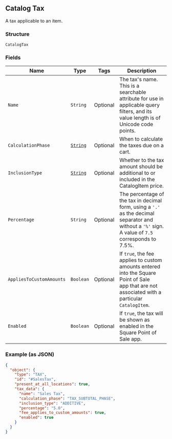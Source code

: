 ## Catalog Tax

A tax applicable to an item.

### Structure

`CatalogTax`

### Fields

| Name | Type | Tags | Description |
|  --- | --- | --- | --- |
| `Name` | `String` | Optional | The tax's name. This is a searchable attribute for use in applicable query filters, and its value length is of Unicode code points. |
| `CalculationPhase` | [`String`](/doc/models/tax-calculation-phase.md) | Optional | When to calculate the taxes due on a cart. |
| `InclusionType` | [`String`](/doc/models/tax-inclusion-type.md) | Optional | Whether to the tax amount should be additional to or included in the CatalogItem price. |
| `Percentage` | `String` | Optional | The percentage of the tax in decimal form, using a `'.'` as the decimal separator and without a `'%'` sign.<br>A value of `7.5` corresponds to 7.5%. |
| `AppliesToCustomAmounts` | `Boolean` | Optional | If `true`, the fee applies to custom amounts entered into the Square Point of Sale<br>app that are not associated with a particular `CatalogItem`. |
| `Enabled` | `Boolean` | Optional | If `true`, the tax will be shown as enabled in the Square Point of Sale app. |

### Example (as JSON)

```json
{
  "object": {
    "type": "TAX",
    "id": "#SalesTax",
    "present_at_all_locations": true,
    "tax_data": {
      "name": "Sales Tax",
      "calculation_phase": "TAX_SUBTOTAL_PHASE",
      "inclusion_type": "ADDITIVE",
      "percentage": "5.0",
      "fee_applies_to_custom_amounts": true,
      "enabled": true
    }
  }
}
```

